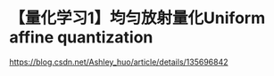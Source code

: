 

# 【量化学习1】均匀放射量化Uniform affine quantization

https://blog.csdn.net/Ashley_huo/article/details/135696842